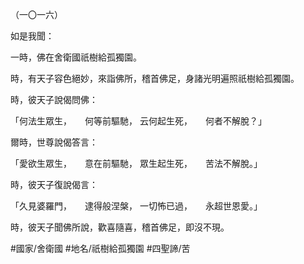 （一〇一六）

如是我聞：

一時，佛在舍衛國祇樹給孤獨園。

時，有天子容色絕妙，來詣佛所，稽首佛足，身諸光明遍照祇樹給孤獨園。

時，彼天子說偈問佛：

「何法生眾生，　　何等前驅馳，
云何起生死，　　何者不解脫？」

爾時，世尊說偈答言：

「愛欲生眾生，　　意在前驅馳，
眾生起生死，　　苦法不解脫。」

時，彼天子復說偈言：

「久見婆羅門，　　逮得般涅槃，
一切怖已過，　　永超世恩愛。」

時，彼天子聞佛所說，歡喜隨喜，稽首佛足，即沒不現。

#國家/舍衛國
#地名/祇樹給孤獨園
#四聖諦/苦
